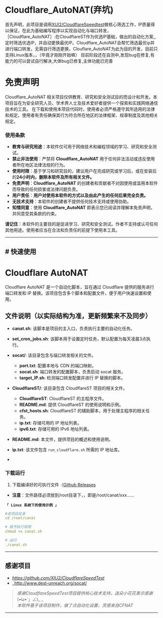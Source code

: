 # Cloudflare_AutoNAT(弃坑)
首先声明，此项目是调用[XUI2/CloudflareSpeedtest](https://github.com/XIU2/CloudflareSpeedTest)做核心筛选工作，IP质量得以保证，在此为基础编写程序以实现自动化与端口转发，
［Cloudflare_AutoNAT］:在CloudflareST作为优选IP基础，做出的自动化方案,,定时筛选优选IP，并自动更换最优IP。Cloudflare_AutoNAT会帮忙筛选最优ip并进行端口转发，无需自行筛选更换，Clouflare_AutoNAT为此为目的开发，目前只支持Linux版本，，（毕竟才刚刚开始嘛）
目前阶段还在自测中,发现bug在修复,有能力的可以尝试自行解决,大体bug已修复,主体功能已完善


# 免责声明
Cloudflare_AutoNAT 相关项目仅供教育、研究和安全测试目的而设计和开发。本项目旨在为安全研究人员、学术界人士及技术爱好者提供一个探索和实践网络通信技术的工具。
在下载和使用本项目代码时，使用者必须严格遵守其所适用的法律和规定。使用者有责任确保其行为符合所在地区的法律框架、规章制度及其他相关规定。


### 使用条款

- **教育与研究用途**：本软件仅可用于网络技术和编程领域的学习、研究和安全测试。
- **禁止非法使用**：严禁将 **Cloudflare_AutoNAT** 用于任何非法活动或违反使用者所在地区法律法规的行为。
- **使用时限**：基于学习和研究目的，建议用户在完成研究或学习后，或在安装后的**24小时内，删除本软件及所有相关文件。**
- **免责声明**：**Cloudflare_AutoNAT** 的创建者和贡献者不对因使用或滥用本软件而导致的任何损害或法律问题负责。
- **用户责任**：**用户对使用本软件的方式以及由此产生的任何后果完全负责。**
- **无技术支持**：本软件的创建者不提供任何技术支持或使用协助。
- **知情同意**：使用 **Cloudflare_AutoNAT** 即表示您已阅读并理解本免责声明，并同意受其条款的约束。

**请记住**：本软件的主要目的是促进学习、研究和安全测试。作者不支持或认可任何其他用途。使用者应当在合法和负责任的前提下使用本工具。

****
## \# 快速使用

# Cloudflare AutoNAT

Cloudflare AutoNAT 是一个自动化脚本，旨在通过 Cloudflare 提供的服务进行端口转发和 IP 替换。该项目包含多个脚本和配置文件，便于用户快速设置和使用。


## 文件说明（以实际结构为准，更新频繁来不及同步）

- **canat.sh**: 该脚本是项目的主入口，负责执行主要的自动化任务。
- **set_cron_jobs.sh**: 该脚本用于设置定时任务，默认配置为每天凌晨3点执行。
- **socat/**: 该目录包含与端口转发相关的文件。
  - **port.txt**: 配置本地与 CDN 的端口映射。
  - **socat.sh**: 端口转发的配置脚本，负责启动 socat 服务。
  - **target_IP.sh**: 检测端口转发配置并进行 IP 替换的脚本。
- **CloudflareST/**: 该目录包含 CloudflareST 项目的相关文件。
  - **CloudflareST**: CloudflareST 的主程序文件。
  - **README.md**: 提供 CloudflareST 的使用说明和示例。
  - **cfst_hosts.sh**: CloudflareST 的辅助脚本，用于处理主程序的相关任务。
  - **ip.txt**: 存储可用的 IP 地址列表。
  - **ipv6.txt**: 存储可用的 IPv6 地址列表。
- **README.md**: 本文件，提供项目的概述和使用说明。
- **ip.txt**: 该文件包含 `run_cloudflare.sh` 所需的 IP 地址库。

- 
### 下载运行
1. 下载编译好的可执行文件（[Github Releases]([https://github.com/ASuzuhA/Cloudflare_AutoNAT/releases)
- **注意**：文件路径必须放到/root目录下，，即是/root/canat/xxx......

<summary><code><strong>「 Linux 系统下的使用示例 」</strong></code></summary>

``` yaml
#进项目目录
cd /root/canat

# 赋予执行权限
chmod +x canat.sh

# 运行
./canat.sh
```


****

## 感谢项目

- _https://github.com/XIU2/CloudflareSpeedTest_
- _http://www.dest-unreach.org/socat/
  
> _感谢CloudflareSpeedTest项目提供核心技术支持，送朵小花花表示感谢_(•̀ω•́ 」∠)_ _  
> _本软件基于该项目制作，做了点自动化设置，灵感来自CFNAT_
 
****


